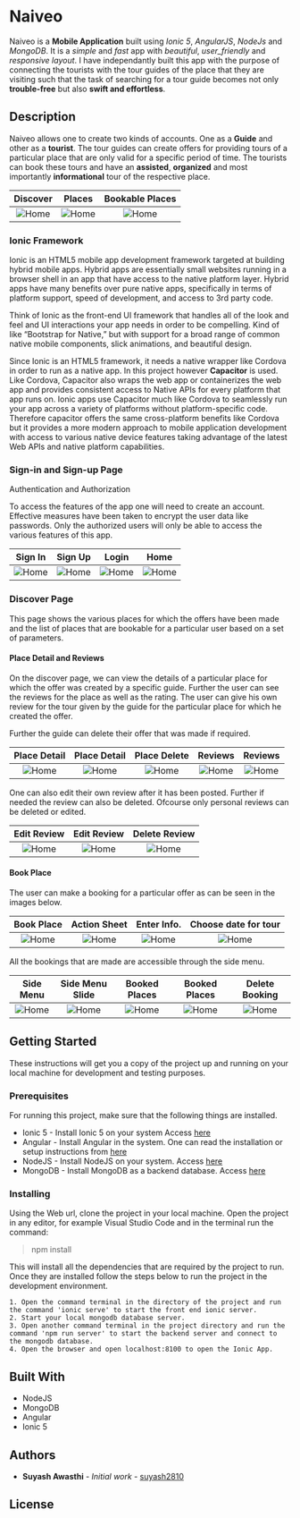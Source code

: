 # Naiveo

Naiveo is a **Mobile Application** built using *Ionic 5*, *AngularJS*, *NodeJs* and *MongoDB*. It is a _simple_ and _fast_ app with _beautiful_, _user_friendly_ and _responsive layout_. I have independantly built this app with the purpose of connecting the tourists with the tour guides of the place that they are visiting such that the task of searching for a tour guide becomes not only **trouble-free** but also **swift and effortless**.

## Description

Naiveo allows one to create two kinds of accounts. One as a **Guide** and other as a **tourist**. The tour guides can create offers for providing tours of a particular place that are only valid for a specific period of time. The tourists can book these tours and have an **assisted**, **organized** and most importantly **informational** tour of the respective place.

Discover             |  Places             |  Bookable Places
:-------------------------:|:-------------------------:|:-------------------------:
![Home](src/assets/readme_images/main_page_1.png)  |  ![Home](src/assets/readme_images/main_page_2.png)  |  ![Home](src/assets/readme_images/bookable.png)

### Ionic Framework

Ionic is an HTML5 mobile app development framework targeted at building hybrid mobile apps. Hybrid apps are essentially small websites running in a browser shell in an app that have access to the native platform layer. Hybrid apps have many benefits over pure native apps, specifically in terms of platform support, speed of development, and access to 3rd party code.

Think of Ionic as the front-end UI framework that handles all of the look and feel and UI interactions your app needs in order to be compelling. Kind of like “Bootstrap for Native,” but with support for a broad range of common native mobile components, slick animations, and beautiful design.

Since Ionic is an HTML5 framework, it needs a native wrapper like Cordova in order to run as a native app. In this project however **Capacitor** is used. Like Cordova, Capacitor also wraps the web app or containerizes the web app and provides consistent access to Native APIs for every platform that app runs on. Ionic apps use Capacitor much like Cordova to seamlessly run your app across a variety of platforms without platform-specific code. Therefore capacitor offers the same cross-platform benefits like Cordova but it provides a more modern approach to mobile application development with access to various native device features taking advantage of the latest Web APIs and native platform capabilities.


### Sign-in and Sign-up Page

Authentication and Authorization

To access the features of the app one will need to create an account. Effective measures have been taken to encrypt the user data like passwords. Only the authorized users will only be able to access the various features of this app.

Sign In             |  Sign Up             |  Login            |  Home
:-------------------------:|:-------------------------:|:-------------------------:|:-------------------------:
![Home](src/assets/readme_images/sign_in.png)  |  ![Home](src/assets/readme_images/sign_up.png)  |  ![Home](src/assets/readme_images/login_info.png)  |  ![Home](src/assets/readme_images/login_redirect.png)

### Discover Page

This page shows the various places for which the offers have been made and the list of places that are bookable for a particular user based on a set of parameters. 

#### Place Detail and Reviews

On the discover page, we can view the details of a particular place for which the offer was created by a specific guide. Further the user can see the reviews for the place as well as the rating. The user can give his own review for the tour given by the guide for the particular place for which he created the offer.

Further the guide can delete their offer that was made if required. 

Place Detail              |  Place Detail              |  Place Delete              |  Reviews            |  Reviews
:-------------------------:|:-------------------------:|:-------------------------:|:-------------------------:|:-------------------------:
![Home](src/assets/readme_images/place_detail1.png)  |  ![Home](src/assets/readme_images/place_detail2.png)  |  ![Home](src/assets/readme_images/delete_place.png)  |  ![Home](src/assets/readme_images/reviews1.png)  |  ![Home](src/assets/readme_images/reviews2.png)

One can also edit their own review after it has been posted. Further if needed the review can also be deleted. Ofcourse only personal reviews can be deleted or edited.

Edit Review             |  Edit Review             |  Delete Review
:-------------------------:|:-------------------------:|:-------------------------:
![Home](src/assets/readme_images/edit_review1.png)  |  ![Home](src/assets/readme_images/edit_review2.png)  |  ![Home](src/assets/readme_images/delete_review.png)

#### Book Place

The user can make a booking for a particular offer as can be seen in the images below.

Book Place             |  Action Sheet             |  Enter Info.            |  Choose date for tour
:-------------------------:|:-------------------------:|:-------------------------:|:-------------------------:
![Home](src/assets/readme_images/book1.png)  |  ![Home](src/assets/readme_images/book2.png)  |  ![Home](src/assets/readme_images/book3.png)  |  ![Home](src/assets/readme_images/book4.png)

All the bookings that are made are accessible through the side menu.

Side Menu              |  Side Menu Slide              |  Booked Places              |  Booked Places            |  Delete Booking
:-------------------------:|:-------------------------:|:-------------------------:|:-------------------------:|:-------------------------:
![Home](src/assets/readme_images/sidemenu1.png)  |  ![Home](src/assets/readme_images/sidemenu2.png)  |  ![Home](src/assets/readme_images/booked_places1.png)  |  ![Home](src/assets/readme_images/booked_places2.png)  |  ![Home](src/assets/readme_images/booked_places3.png)

## Getting Started

These instructions will get you a copy of the project up and running on your local machine for development and testing purposes.

### Prerequisites

For running this project, make sure that the following things are installed.

* Ionic 5 - Install Ionic 5 on your system Access [here](https://ionicframework.com/docs/intro/cli)
* Angular - Install Angular in the system. One can read the installation or setup instructions from [here](https://angular.io/guide/setup-local)
* NodeJS - Install NodeJS on your system. Access [here](https://nodejs.org/en/)
* MongoDB - Install MongoDB as a backend database. Access [here](https://www.mongodb.com/download-center)

### Installing

Using the Web url, clone the project in your local machine. Open the project in any editor, for example Visual Studio Code and in the terminal run the command:

> npm install

This will install all the dependencies that are required by the project to run. Once they are installed follow the steps below to run the project in the development environment.

```
1. Open the command terminal in the directory of the project and run the command 'ionic serve' to start the front end ionic server.
2. Start your local mongodb database server. 
3. Open another command terminal in the project directory and run the command 'npm run server' to start the backend server and connect to the mongodb database.
4. Open the browser and open localhost:8100 to open the Ionic App.
```


## Built With

* NodeJS 
* MongoDB
* Angular
* Ionic 5

## Authors

* **Suyash Awasthi** - *Initial work* - [suyash2810](https://github.com/suyash2810)

## License